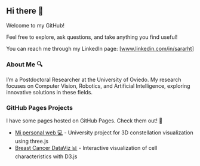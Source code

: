 ## Hi there 👋

Welcome to my GitHub!

Feel free to explore, ask questions, and take anything you find useful! 

You can reach me through my LinkedIn page: [www.linkedin.com/in/sararht]

### About Me 🔍

I’m a Postdoctoral Researcher at the University of Oviedo. My research focuses on Computer Vision, Robotics, and Artificial Intelligence, exploring innovative solutions in these fields.


### GitHub Pages Projects

I have some pages hosted on GitHub Pages. Check them out! 🚀

  - [Mi personal web 💻](https://sararht.github.io/) - University project for 3D constellation visualization using three.js
  - [Breast Cancer DataViz 📊](https://sararht.github.io/d3js_cancer_cell_visualization/) - Interactive visualization of cell characteristics with D3.js

